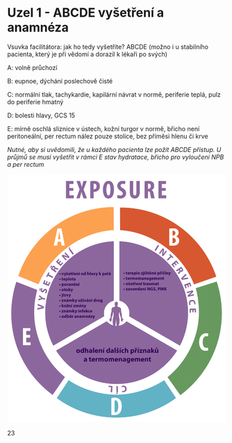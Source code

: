 <div class="w3-row">
<div class="w3-half">

# Uzel 1 - ABCDE vyšetření a anamnéza 


Vsuvka facilitátora: jak ho tedy vyšetříte? ABCDE (možno i u stabilního pacienta, který je při vědomí a dorazil k lékaři po svých) 

A: volně průchozí

B: eupnoe, dýchání poslechově čisté

C: normální tlak, tachykardie, kapilární návrat v normě, periferie teplá, pulz do periferie hmatný

D: bolesti hlavy, GCS 15

E: mírně oschlá sliznice v ústech, kožní turgor v normě, břicho není peritoneální, per rectum nález pouze stolice, bez příměsi hlenu či krve

_Nutné, aby si uvědomili, že u každého pacienta lze požít ABCDE přístup. U průjmů se musí vyšetřit v rámci E stav hydratace, břicho pro vyloučení NPB a per rectum_


</div>
<div class="w3-half">

![slide_4_schema_abcdeV2_Exposure](slide_4_schema_abcdeV2_Exposure.jpg)


</div>
</div>
<div class="w3-center">23</div>
